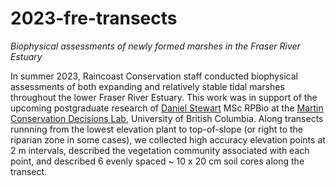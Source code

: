 # 2023-fre-transects
*Biophysical assessments of newly formed marshes in the Fraser River Estuary*

In summer 2023, Raincoast Conservation staff conducted biophysical assessments of both expanding and relatively stable tidal marshes throughout the lower Fraser River Estuary. This work was
in support of the upcoming postgraduate research of [Daniel Stewart](daniel.stewart@asarum.org) MSc RPBio at the [Martin Conservation Decisions Lab](https://taramartin.org), University of British Columbia.
Along transects runnning from the lowest elevation plant to top-of-slope (or right to the riparian zone in some cases), we collected high accuracy elevation points at 2 m intervals, described
the vegetation community associated with each point, and described 6 evenly spaced ~ 10 x 20 cm soil cores along the transect.
